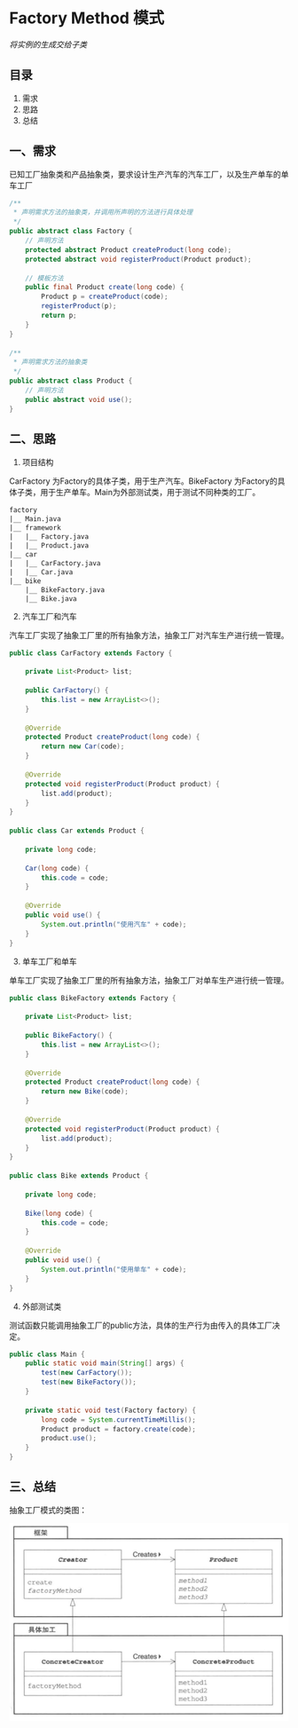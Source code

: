 # Factory Method 模式

*将实例的生成交给子类*

## 目录

1. 需求
2. 思路
3. 总结



## 一、需求

已知工厂抽象类和产品抽象类，要求设计生产汽车的汽车工厂，以及生产单车的单车工厂

```java
/**
 * 声明需求方法的抽象类，并调用所声明的方法进行具体处理
 */
public abstract class Factory {
    // 声明方法
    protected abstract Product createProduct(long code);
    protected abstract void registerProduct(Product product);

    // 模板方法
    public final Product create(long code) {
        Product p = createProduct(code);
        registerProduct(p);
        return p;
    }
}

/**
 * 声明需求方法的抽象类
 */
public abstract class Product {
    // 声明方法
    public abstract void use();
}
```



## 二、思路

1. 项目结构

CarFactory 为Factory的具体子类，用于生产汽车。BikeFactory 为Factory的具体子类，用于生产单车。Main为外部测试类，用于测试不同种类的工厂。

```
factory
|__	Main.java
|__	framework
|	|__	Factory.java
|	|__	Product.java
|__	car
|	|__	CarFactory.java
|	|__	Car.java
|__	bike
	|__	BikeFactory.java
	|__	Bike.java
```



2. 汽车工厂和汽车

汽车工厂实现了抽象工厂里的所有抽象方法，抽象工厂对汽车生产进行统一管理。

```java
public class CarFactory extends Factory {

    private List<Product> list;

    public CarFactory() {
        this.list = new ArrayList<>();
    }

    @Override
    protected Product createProduct(long code) {
        return new Car(code);
    }

    @Override
    protected void registerProduct(Product product) {
        list.add(product);
    }
}

public class Car extends Product {

    private long code;

    Car(long code) {
        this.code = code;
    }

    @Override
    public void use() {
        System.out.println("使用汽车" + code);
    }
}
```



3. 单车工厂和单车

单车工厂实现了抽象工厂里的所有抽象方法，抽象工厂对单车生产进行统一管理。

```java
public class BikeFactory extends Factory {

    private List<Product> list;

    public BikeFactory() {
        this.list = new ArrayList<>();
    }

    @Override
    protected Product createProduct(long code) {
        return new Bike(code);
    }

    @Override
    protected void registerProduct(Product product) {
        list.add(product);
    }
}

public class Bike extends Product {

    private long code;

	Bike(long code) {
        this.code = code;
    }

    @Override
    public void use() {
        System.out.println("使用单车" + code);
    }
}
```



4. 外部测试类

测试函数只能调用抽象工厂的public方法，具体的生产行为由传入的具体工厂决定。

```java
public class Main {
    public static void main(String[] args) {
        test(new CarFactory());
        test(new BikeFactory());
    }

    private static void test(Factory factory) {
        long code = System.currentTimeMillis();
        Product product = factory.create(code);
        product.use();
    }
}
```



## 三、总结

抽象工厂模式的类图：

![image-20220502151512577](image-20220502151512577.png)

